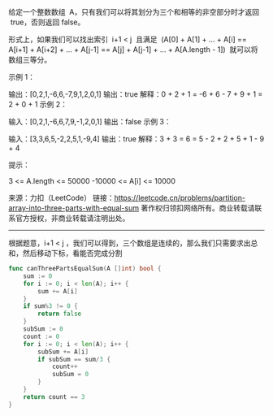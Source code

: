 给定一个整数数组  A，只有我们可以将其划分为三个和相等的非空部分时才返回  true，否则返回 false。

形式上，如果我们可以找出索引  i+1 < j  且满足  (A[0] + A[1] + ... + A[i] == A[i+1] + A[i+2] + ... + A[j-1] == A[j] + A[j-1] + ... + A[A.length - 1])  就可以将数组三等分。

示例 1：

输出：[0,2,1,-6,6,-7,9,1,2,0,1]
输出：true
解释：0 + 2 + 1 = -6 + 6 - 7 + 9 + 1 = 2 + 0 + 1
示例 2：

输入：[0,2,1,-6,6,7,9,-1,2,0,1]
输出：false
示例 3：

输入：[3,3,6,5,-2,2,5,1,-9,4]
输出：true
解释：3 + 3 = 6 = 5 - 2 + 2 + 5 + 1 - 9 + 4

提示：

3 <= A.length <= 50000
-10000 <= A[i] <= 10000

来源：力扣（LeetCode）
链接：https://leetcode.cn/problems/partition-array-into-three-parts-with-equal-sum
著作权归领扣网络所有。商业转载请联系官方授权，非商业转载请注明出处。

---

根据题意，i+1 < j ，我们可以得到，三个数组是连续的，那么我们只需要求出总和，然后移动下标，看能否完成分割

```go
func canThreePartsEqualSum(A []int) bool {
	sum := 0
	for i := 0; i < len(A); i++ {
		sum += A[i]
	}
	if sum%3 != 0 {
		return false
	}
	subSum := 0
	count := 0
	for i := 0; i < len(A); i++ {
		subSum += A[i]
		if subSum == sum/3 {
			count++
			subSum = 0
		}
	}
	return count == 3
}
```
